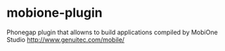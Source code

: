 mobione-plugin
==============

Phonegap plugin that allowns to build applications compiled by MobiOne Studio http://www.genuitec.com/mobile/

